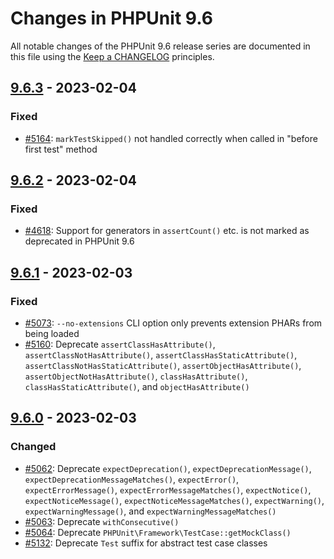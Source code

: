 # Changes in PHPUnit 9.6

All notable changes of the PHPUnit 9.6 release series are documented in this file using the [Keep a CHANGELOG](https://keepachangelog.com/) principles.

## [9.6.3] - 2023-02-04

### Fixed

* [#5164](https://github.com/sebastianbergmann/phpunit/issues/5164): `markTestSkipped()` not handled correctly when called in "before first test" method

## [9.6.2] - 2023-02-04

### Fixed

* [#4618](https://github.com/sebastianbergmann/phpunit/issues/4618): Support for generators in `assertCount()` etc. is not marked as deprecated in PHPUnit 9.6

## [9.6.1] - 2023-02-03

### Fixed

* [#5073](https://github.com/sebastianbergmann/phpunit/issues/5073): `--no-extensions` CLI option only prevents extension PHARs from being loaded
* [#5160](https://github.com/sebastianbergmann/phpunit/issues/5160): Deprecate `assertClassHasAttribute()`, `assertClassNotHasAttribute()`, `assertClassHasStaticAttribute()`, `assertClassNotHasStaticAttribute()`, `assertObjectHasAttribute()`, `assertObjectNotHasAttribute()`, `classHasAttribute()`, `classHasStaticAttribute()`, and `objectHasAttribute()`

## [9.6.0] - 2023-02-03

### Changed

* [#5062](https://github.com/sebastianbergmann/phpunit/issues/5062): Deprecate `expectDeprecation()`, `expectDeprecationMessage()`, `expectDeprecationMessageMatches()`, `expectError()`, `expectErrorMessage()`, `expectErrorMessageMatches()`, `expectNotice()`, `expectNoticeMessage()`, `expectNoticeMessageMatches()`, `expectWarning()`, `expectWarningMessage()`, and `expectWarningMessageMatches()`
* [#5063](https://github.com/sebastianbergmann/phpunit/issues/5063): Deprecate `withConsecutive()`
* [#5064](https://github.com/sebastianbergmann/phpunit/issues/5064): Deprecate `PHPUnit\Framework\TestCase::getMockClass()`
* [#5132](https://github.com/sebastianbergmann/phpunit/issues/5132): Deprecate `Test` suffix for abstract test case classes

[9.6.3]: https://github.com/sebastianbergmann/phpunit/compare/9.6.2...9.6.3
[9.6.2]: https://github.com/sebastianbergmann/phpunit/compare/9.6.1...9.6.2
[9.6.1]: https://github.com/sebastianbergmann/phpunit/compare/9.6.0...9.6.1
[9.6.0]: https://github.com/sebastianbergmann/phpunit/compare/9.5.28...9.6.0

